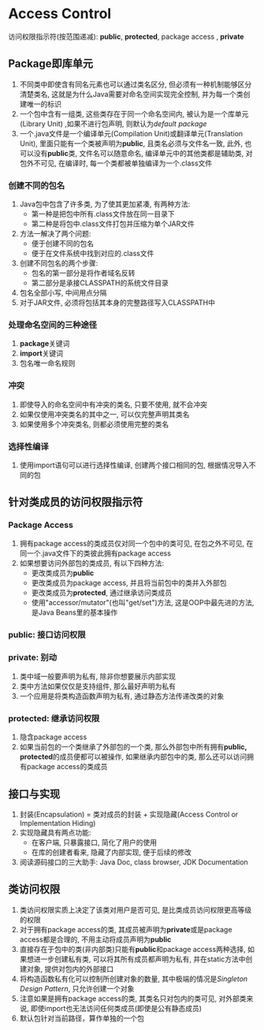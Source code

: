 # Access Control

访问权限指示符(按范围递减): **public**, **protected**, package access , **private**

## **Package**即库单元

1. 不同类中即使含有同名元素也可以通过类名区分, 但必须有一种机制能够区分清楚类名, 这就是为什么Java需要对命名空间实现完全控制, 并为每一个类创建唯一的标识
2. 一个包中含有一组类, 这些类存在于同一个命名空间内, 被认为是一个库单元(Library Unit) ,如果不进行包声明, 则默认为*default package*
3. 一个.java文件是一个编译单元(Compilation Unit)或翻译单元(Translation Unit), 里面只能有一个类被声明为**public**, 且类名必须与文件名一致, 此外, 也可以没有**public**类, 文件名可以随意命名, 编译单元中的其他类都是辅助类, 对包外不可见, 在编译时, 每一个类都被单独编译为一个.class文件

### 创建不同的包名

1. Java包中包含了许多类, 为了使其更加紧凑, 有两种方法:
   * 第一种是把包中所有.class文件放在同一目录下
   * 第二种是将包中.class文件打包并压缩为单个JAR文件
2. 方法一解决了两个问题:
   * 便于创建不同的包名
   * 便于在文件系统中找到对应的.class文件
3. 创建不同包名的两个步骤:
   * 包名的第一部分是将作者域名反转
   * 第二部分是承接CLASSPATH的系统文件目录
4. 包名全部小写, 中间用点分隔
5. 对于JAR文件, 必须将包括其本身的完整路径写入CLASSPATH中

### 处理命名空间的三种途径

1. **package**关键词
2. **import**关键词
3. 包名唯一命名规则

### 冲突

1. 即使导入的命名空间中有冲突的类名, 只要不使用, 就不会冲突
2. 如果仅使用冲突类名的其中之一, 可以仅完整声明其类名
3. 如果使用多个冲突类名, 则都必须使用完整的类名

### 选择性编译

1. 使用import语句可以进行选择性编译, 创建两个接口相同的包, 根据情况导入不同的包

## 针对类成员的访问权限指示符

### Package Access

1. 拥有package access的类成员仅对同一个包中的类可见, 在包之外不可见, 在同一个.java文件下的类彼此拥有package access
2. 如果想要访问外部包的类成员, 有以下四种方法:
   * 更改类成员为**public**
   * 更改类成员为package access, 并且将当前包中的类并入外部包
   * 更改类成员为**protected**, 通过继承访问类成员
   * 使用"accessor/mutator"(也叫"get/set")方法, 这是OOP中最先进的方法, 是Java Beans里的基本操作

### **public**: 接口访问权限

### **private**: 别动

1. 类中域一般要声明为私有, 除非你想要展示内部实现
2. 类中方法如果仅仅是支持组件, 那么最好声明为私有
3. 一个应用是将类构造函数声明为私有, 通过静态方法传递改类的对象

### **protected**: 继承访问权限

1. 隐含package access
2. 如果当前包的一个类继承了外部包的一个类, 那么外部包中所有拥有**public, protected**的成员便都可以被操作, 如果继承内部包中的类, 那么还可以访问拥有package access的类成员

## 接口与实现

1. 封装(Encapsulation) = 类对成员的封装 + 实现隐藏(Access Control or Implementation Hiding)
2. 实现隐藏具有两点功能:
   * 在客户端, 只暴露接口, 简化了用户的使用
   * 在库的创建者看来, 隐藏了内部实现, 便于后续的修改
3. 阅读源码接口的三大助手: Java Doc, class browser, JDK Documentation

## 类访问权限

1. 类访问权限实质上决定了该类对用户是否可见, 是比类成员访问权限更高等级的权限
2. 对于拥有package access的类, 其成员被声明为**private**或是package access都是合理的, 不用主动将成员声明为**public**
3. 直接存在于包中的类(非内部类)只能有**public**和package access两种选择, 如果想进一步创建私有类, 可以将其所有成员都声明为私有, 并在static方法中创建对象, 提供对包内的外部接口
4. 将构造函数私有化可以控制所创建对象的数量, 其中极端的情况是*Singleton Design Pattern*, 只允许创建一个对象
5. 注意如果是拥有package access的类, 其类名只对包内的类可见, 对外部类来说, 即使import也无法访问任何类成员(即使是公有静态成员)
6. 默认包针对当前路径，算作单独的一个包
